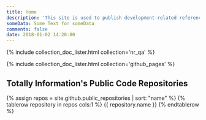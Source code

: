 ```yaml
---
title: Home
description: 'This site is used to publish development-related reference information curated by Totally Information.'
someData: Some Text for someData
comments: false
date: 2018-01-02 14:20:00
---
```


{% include collection_doc_lister.html collection='nr_qa' %}

{% include collection_doc_lister.html collection='github_pages' %}

## Totally Information's Public Code Repositories

<table>
    {% assign repos =  site.github.public_repositories | sort: "name" %}
    {% tablerow repository in repos cols:1 %}
        <a hre="{{ repository.html_url }}">{{ repository.name }}</a>
    {% endtablerow %}
</table>

